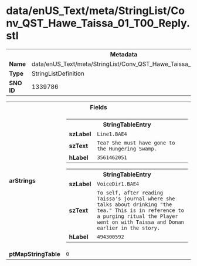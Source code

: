 <h1>data/enUS_Text/meta/StringList/Conv_QST_Hawe_Taissa_01_T00_Reply.stl</h1><table><tr><th colspan="100%">Metadata</th></tr><tr><td><b>Name</b></td><td>data/enUS_Text/meta/StringList/Conv_QST_Hawe_Taissa_01_T00_Reply.stl</td></tr><tr><td><b>Type</b></td><td>StringListDefinition</td></tr><tr><td><b>SNO ID</b></td><td>1339786</td></tr></table>

<table><tr><th colspan="100%">Fields</th></tr><tr><td><b>arStrings</b></td><td><table><tr><th colspan="100%">StringTableEntry</th></tr><tr><td><b>szLabel</b></td><td><code>Line1.BAE4</code></td></tr><tr><td><b>szText</b></td><td><code>Tea? She must have gone to the Hungering Swamp.</code></td></tr><tr><td><b>hLabel</b></td><td><code>3561462051</code></td></tr></table>


<table><tr><th colspan="100%">StringTableEntry</th></tr><tr><td><b>szLabel</b></td><td><code>VoiceDir1.BAE4</code></td></tr><tr><td><b>szText</b></td><td><code>To self, after reading Taissa's journal where she talks about drinking "the tea." This is in reference to a purging ritual the Player went on with Taissa and Donan earlier in the story.</code></td></tr><tr><td><b>hLabel</b></td><td><code>494300592</code></td></tr></table>


</td></tr><tr><td><b>ptMapStringTable</b></td><td><code>0</code></td></tr></table>

